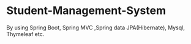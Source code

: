 # Student-Management-System
By using Spring Boot, Spring MVC ,Spring data JPA(Hibernate), Mysql, Thymeleaf etc.
